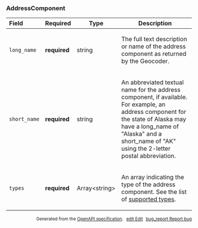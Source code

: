 <!--- This is a generated file, do not edit! -->
<!--- [START maps_http_schema_addresscomponent] -->
<h3 class="schema-object" id="AddressComponent">AddressComponent</h3>

| Field        | Required     | Type                | Description                                                                                                                                                                                                                                                                            |
| :----------- | ------------ | ------------------- | -------------------------------------------------------------------------------------------------------------------------------------------------------------------------------------------------------------------------------------------------------------------------------------- |
| `long_name`  | **required** | string              | <div class="nonref-property-description"><p>The full text description or name of the address component as returned by the Geocoder.</p></div>                                                                                                                                          |
| `short_name` | **required** | string              | <div class="nonref-property-description"><p>An abbreviated textual name for the address component, if available. For example, an address component for the state of Alaska may have a long_name of "Alaska" and a short_name of "AK" using the 2-letter postal abbreviation.</p></div> |
| `types`      | **required** | Array&lt;string&gt; | <div class="nonref-property-description"><p>An array indicating the type of the address component. See the list of <a href="https://developers.google.com/maps/documentation/places/web-service/supported_types">supported types</a>.</p></div>                                        |

<p style="text-align: right; font-size: smaller;">Generated from the <a class="gc-analytics-event" data-category="GMP" data-label="openapi-github" href="https://github.com/googlemaps/openapi-specification" title="Google Maps Platform OpenAPI Specification" class="external">OpenAPI specification</a>.
<a class="gc-analytics-event" data-category="GMP" data-label="openapi-github-maps-http-schema-addresscomponent" data-action="edit" style="margin-left: 5px;" href="https://github.com/googlemaps/openapi-specification/blob/main/specification/schemas/AddressComponent.yml" title="Edit on GitHub"><span class="material-icons">edit</span> Edit</a>
<a class="gc-analytics-event" data-category="GMP" data-label="openapi-github-maps-http-schema-addresscomponent" data-action="bug" style="margin-left: 5px;" href="https://github.com/googlemaps/openapi-specification/issues/new?assignees=&labels=type%3A+bug%2C+triage+me&template=bug_report.md&title=[schemas] Bug - AddressComponent" title="File bug for schemas on GitHub"><span class="material-icons">bug_report</span> Report bug</a>
</p>

<!--- [END maps_http_schema_addresscomponent] -->
